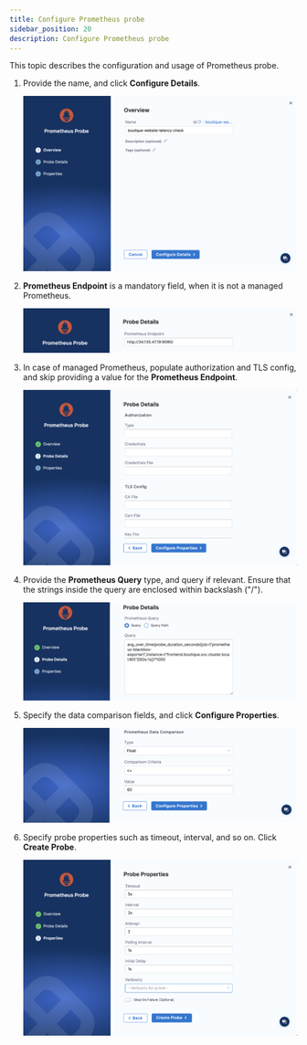 ```yaml
---
title: Configure Prometheus probe
sidebar_position: 20
description: Configure Prometheus probe
---
```


This topic describes the configuration and usage of Prometheus probe.

1. Provide the name, and click **Configure Details**.

    ![](./static/name-1.png)

2. **Prometheus Endpoint** is a mandatory field, when it is not a managed Prometheus. 

    ![](./static/details-2.png)

3. In case of managed Prometheus, populate authorization and TLS config, and skip providing a value for the **Prometheus Endpoint**.

    ![](./static/auth-3.png)

4. Provide the **Prometheus Query** type, and query if relevant. Ensure that the strings inside the query are enclosed within backslash ("/").

    ![](./static/query-4.png)

5. Specify the data comparison fields, and click **Configure Properties**.

    ![](./static/comparison-5.png)

6. Specify probe properties such as timeout, interval, and so on. Click **Create Probe**.

    ![](./static/properties-6.png)
